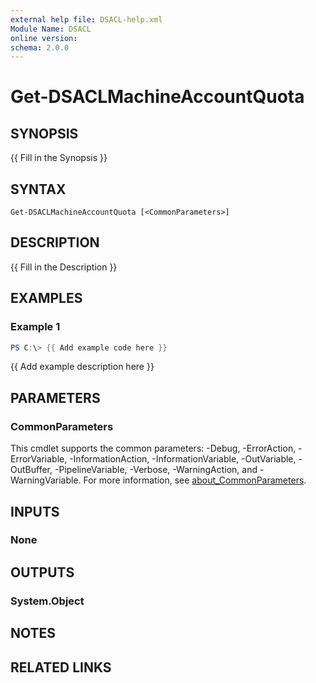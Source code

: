 ```yaml
---
external help file: DSACL-help.xml
Module Name: DSACL
online version:
schema: 2.0.0
---
```


# Get-DSACLMachineAccountQuota

## SYNOPSIS
{{ Fill in the Synopsis }}

## SYNTAX

```
Get-DSACLMachineAccountQuota [<CommonParameters>]
```

## DESCRIPTION
{{ Fill in the Description }}

## EXAMPLES

### Example 1
```powershell
PS C:\> {{ Add example code here }}
```

{{ Add example description here }}

## PARAMETERS

### CommonParameters
This cmdlet supports the common parameters: -Debug, -ErrorAction, -ErrorVariable, -InformationAction, -InformationVariable, -OutVariable, -OutBuffer, -PipelineVariable, -Verbose, -WarningAction, and -WarningVariable. For more information, see [about_CommonParameters](http://go.microsoft.com/fwlink/?LinkID=113216).

## INPUTS

### None

## OUTPUTS

### System.Object
## NOTES

## RELATED LINKS
